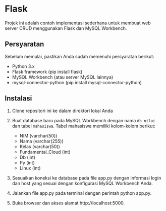 # Flask

Projek ini adalah contoh implementasi sederhana untuk membuat web server CRUD menggunakan Flask dan MySQL Workbench.

## Persyaratan
Sebelum memulai, pastikan Anda sudah memenuhi persyaratan berikut:
* Python 3.x
* Flask framework (pip install flask)
* MySQL Workbench (atau server MySQL lainnya)
* mysql-connector-python (pip install mysql-connector-python)

## Instalasi
1.  Clone repositori ini ke dalam direktori lokal Anda
2.  Buat database baru pada MySQL Workbench dengan nama `db_nilai` dan tabel `mahasiswa`. Tabel mahasiswa memiliki kolom-kolom berikut:
    - NIM (varchar(50))
    - Nama (varchar(255))
    - Kelas (varchar(50))
    - Fundamental_Cloud (int)
    - Db (int)
    - Py (int)
    - Linux (int)
    
3.  Sesuaikan koneksi ke database pada file app.py dengan informasi login dan host yang sesuai dengan konfigurasi MySQL Workbench Anda.
4.  Jalankan file app.py pada terminal dengan perintah python app.py.
5.  Buka browser dan akses alamat http://localhost:5000.
